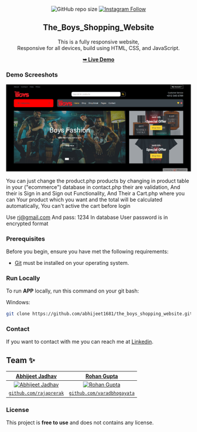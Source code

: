<div align="center">
  
  ![GitHub repo size](https://img.shields.io/github/repo-size/abhijeet1681/the_boys_shopping_website)
  [![Instagram Follow](https://img.shields.io/badge/-Instagram-FF1494)](https://instagram.com/developer_abhii?igshid=ZDdkNTZiNTM=)


  <h2 align="center">The_Boys_Shopping_Website</h2>

  This is a fully responsive website, <br />Responsive for all devices, build using HTML, CSS, and JavaScript.

  <a href="http://theboysshoppingwebsite.000webhostapp.com/"><strong>➥ Live Demo</strong></a>

</div>


### Demo Screeshots

![Portfolio Desktop Demo](aj.png "Desktop Demo")

You can just change the product.php products by changing in product table in your ("ecommerce") database in contact.php their are validation, And their is Sign in and Sign out Functionality, And Their a Cart.php where you can Your product which you want and the total will be calculated automatically, You can't active the cart before login

Use rj@gmail.com And pass: 1234 In database User password is in encrypted format

### Prerequisites

Before you begin, ensure you have met the following requirements:

* [Git](https://git-scm.com/downloads "Download Git") must be installed on your operating system.

### Run Locally

To run **APP** locally, run this command on your git bash:

Windows:

```bash
git clone https://github.com/abhijeet1681/the_boys_shopping_website.git
```

### Contact

If you want to contact with me you can reach me at [Linkedin](www.linkedin.com/in/abhijeet-jadhav-30b625211).

## Team ✨

| <a href="https://rajaprerak.github.io" target="_blank">**Abhijeet Jadhav**</a> | <a href="https://varadbhogayata.github.io" target="_blank">**Rohan Gupta**</a> | 
| :---: |:---:|
| [![Abhijeet Jadhav](https://github.com/rajaprerak.png?size=100)](https://rajaprerak.github.io)    | [![Rohan Gupta](https://github.com/varadbhogayata.png?size=100)](https://varadbhogayata.github.io) ||
| <a href="https://github.com/rajaprerak" target="_blank">`github.com/rajaprerak`</a> | <a href="https://github.com/varadbhogayata" target="_blank">`github.com/varadbhogayata`</a> 

### License

This project is **free to use** and does not contains any license.
